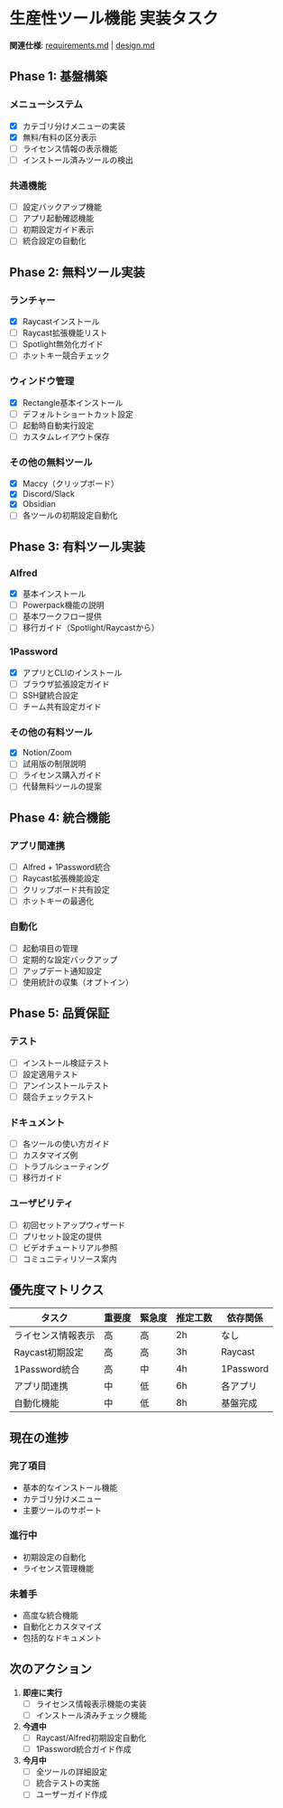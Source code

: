 # 生産性ツール機能 実装タスク

**関連仕様**: [requirements.md](./requirements.md) | [design.md](./design.md)

## Phase 1: 基盤構築

### メニューシステム
- [x] カテゴリ分けメニューの実装
- [x] 無料/有料の区分表示
- [ ] ライセンス情報の表示機能
- [ ] インストール済みツールの検出

### 共通機能
- [ ] 設定バックアップ機能
- [ ] アプリ起動確認機能
- [ ] 初期設定ガイド表示
- [ ] 統合設定の自動化

## Phase 2: 無料ツール実装

### ランチャー
- [x] Raycastインストール
- [ ] Raycast拡張機能リスト
- [ ] Spotlight無効化ガイド
- [ ] ホットキー競合チェック

### ウィンドウ管理
- [x] Rectangle基本インストール
- [ ] デフォルトショートカット設定
- [ ] 起動時自動実行設定
- [ ] カスタムレイアウト保存

### その他の無料ツール
- [x] Maccy（クリップボード）
- [x] Discord/Slack
- [x] Obsidian
- [ ] 各ツールの初期設定自動化

## Phase 3: 有料ツール実装

### Alfred
- [x] 基本インストール
- [ ] Powerpack機能の説明
- [ ] 基本ワークフロー提供
- [ ] 移行ガイド（Spotlight/Raycastから）

### 1Password
- [x] アプリとCLIのインストール
- [ ] ブラウザ拡張設定ガイド
- [ ] SSH鍵統合設定
- [ ] チーム共有設定ガイド

### その他の有料ツール
- [x] Notion/Zoom
- [ ] 試用版の制限説明
- [ ] ライセンス購入ガイド
- [ ] 代替無料ツールの提案

## Phase 4: 統合機能

### アプリ間連携
- [ ] Alfred + 1Password統合
- [ ] Raycast拡張機能設定
- [ ] クリップボード共有設定
- [ ] ホットキーの最適化

### 自動化
- [ ] 起動項目の管理
- [ ] 定期的な設定バックアップ
- [ ] アップデート通知設定
- [ ] 使用統計の収集（オプトイン）

## Phase 5: 品質保証

### テスト
- [ ] インストール検証テスト
- [ ] 設定適用テスト
- [ ] アンインストールテスト
- [ ] 競合チェックテスト

### ドキュメント
- [ ] 各ツールの使い方ガイド
- [ ] カスタマイズ例
- [ ] トラブルシューティング
- [ ] 移行ガイド

### ユーザビリティ
- [ ] 初回セットアップウィザード
- [ ] プリセット設定の提供
- [ ] ビデオチュートリアル参照
- [ ] コミュニティリソース案内

## 優先度マトリクス

| タスク | 重要度 | 緊急度 | 推定工数 | 依存関係 |
|--------|--------|--------|----------|----------|
| ライセンス情報表示 | 高 | 高 | 2h | なし |
| Raycast初期設定 | 高 | 高 | 3h | Raycast |
| 1Password統合 | 高 | 中 | 4h | 1Password |
| アプリ間連携 | 中 | 低 | 6h | 各アプリ |
| 自動化機能 | 中 | 低 | 8h | 基盤完成 |

## 現在の進捗

### 完了項目
- 基本的なインストール機能
- カテゴリ分けメニュー
- 主要ツールのサポート

### 進行中
- 初期設定の自動化
- ライセンス管理機能

### 未着手
- 高度な統合機能
- 自動化とカスタマイズ
- 包括的なドキュメント

## 次のアクション

1. **即座に実行**
   - [ ] ライセンス情報表示機能の実装
   - [ ] インストール済みチェック機能

2. **今週中**
   - [ ] Raycast/Alfred初期設定自動化
   - [ ] 1Password統合ガイド作成

3. **今月中**
   - [ ] 全ツールの詳細設定
   - [ ] 統合テストの実施
   - [ ] ユーザーガイド作成
